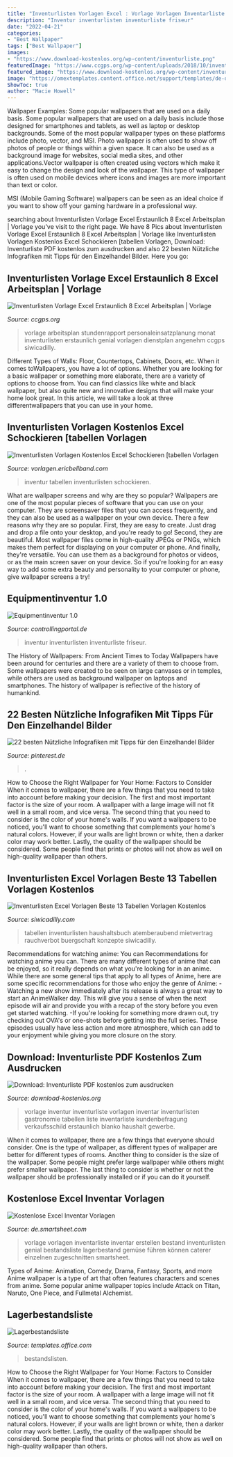 ```yaml
---
title: "Inventurlisten Vorlagen Excel : Vorlage Vorlagen Inventarliste Inventar Erstellen Bestand Inventurlisten Genial Bestandsliste Lagerbestand Gemüse Führen Können Caterer Einzelnen Zugeschnitten Smartsheet"
description: "Inventur inventurlisten inventurliste friseur"
date: "2022-04-21"
categories:
- "Best Wallpaper"
tags: ["Best Wallpaper"]
images:
- "https://www.download-kostenlos.org/wp-content/inventurliste.png"
featuredImage: "https://www.ccgps.org/wp-content/uploads/2018/10/inventurlisten-vorlage-excel-erstaunlich-8-excel-arbeitsplan-der-inventurlisten-vorlage-excel.jpg"
featured_image: "https://www.download-kostenlos.org/wp-content/inventurliste.png"
image: "https://omextemplates.content.office.net/support/templates/de-de/lt02930030.png"
ShowToc: true
author: "Macie Howell"
---
```



Wallpaper Examples: Some popular wallpapers that are used on a daily basis.
Some popular wallpapers that are used on a daily basis include those designed for smartphones and tablets, as well as laptop or desktop backgrounds. Some of the most popular wallpaper types on these platforms include photo, vector, and MSI. 
Photo wallpaper is often used to show off photos of people or things within a given space. It can also be used as a background image for websites, social media sites, and other applications.Vector wallpaper is often created using vectors which make it easy to change the design and look of the wallpaper. This type of wallpaper is often used on mobile devices where icons and images are more important than text or color. 

MSI (Mobile Gaming Software) wallpapers can be seen as an ideal choice if you want to show off your gaming hardware in a professional way.

	

		
searching about Inventurlisten Vorlage Excel Erstaunlich 8 Excel Arbeitsplan | Vorlage you've visit to the right page. We have 8 Pics about Inventurlisten Vorlage Excel Erstaunlich 8 Excel Arbeitsplan | Vorlage like Inventurlisten Vorlagen Kostenlos Excel Schockieren [tabellen Vorlagen, Download: Inventurliste PDF kostenlos zum ausdrucken and also 22 besten Nützliche Infografiken mit Tipps für den Einzelhandel Bilder. Here you go:
		
    
## Inventurlisten Vorlage Excel Erstaunlich 8 Excel Arbeitsplan | Vorlage

<img loading=lazy src="https://www.ccgps.org/wp-content/uploads/2018/10/inventurlisten-vorlage-excel-erstaunlich-8-excel-arbeitsplan-der-inventurlisten-vorlage-excel.jpg" onerror="this.onerror=null;this.src='https://tse1.mm.bing.net/th?id=OIP.l6qdP33hdJ1t3aWyn00TpwHaEB&amp;pid=15.1';" alt="Inventurlisten Vorlage Excel Erstaunlich 8 Excel Arbeitsplan | Vorlage">

_Source: ccgps.org_

>vorlage arbeitsplan stundenrapport personaleinsatzplanung monat inventurlisten erstaunlich genial vorlagen dienstplan angenehm ccgps siwicadilly. 

	

Different Types of Walls: Floor, Countertops, Cabinets, Doors, etc.
When it comes toWallpapers, you have a lot of options. Whether you are looking for a basic wallpaper or something more elaborate, there are a variety of options to choose from. You can find classics like white and black wallpaper, but also quite new and innovative designs that will make your home look great. In this article, we will take a look at three differentwallpapers that you can use in your home.

    
## Inventurlisten Vorlagen Kostenlos Excel Schockieren [tabellen Vorlagen

<img loading=lazy src="https://vorlagen.ericbellband.com/wp-content/uploads/2019/04/inventurlisten-vorlagen-kostenlos-excel-schockieren-tabellen-vorlagen-zum-ausdrucken-100-images-5-von-inventurlisten-vorlagen-kostenlos-excel.jpg" onerror="this.onerror=null;this.src='https://tse1.mm.bing.net/th?id=OIP.amBmBwR9noZp2BKL3kNFoQHaFK&amp;pid=15.1';" alt="Inventurlisten Vorlagen Kostenlos Excel Schockieren [tabellen Vorlagen">

_Source: vorlagen.ericbellband.com_

>inventur tabellen inventurlisten schockieren. 

	

What are wallpaper screens and why are they so popular?
Wallpapers are one of the most popular pieces of software that you can use on your computer. They are screensaver files that you can access frequently, and they can also be used as a wallpaper on your own device. There a few reasons why they are so popular. First, they are easy to create. Just drag and drop a file onto your desktop, and you're ready to go! Second, they are beautiful. Most wallpaper files come in high-quality JPEGs or PNGs, which makes them perfect for displaying on your computer or phone. And finally, they're versatile. You can use them as a background for photos or videos, or as the main screen saver on your device. So if you're looking for an easy way to add some extra beauty and personality to your computer or phone, give wallpaper screens a try!

    
## Equipmentinventur 1.0

<img loading=lazy src="https://www.controllingportal.de/upload/iblock/757/Equipmentinventur-1.jpg" onerror="this.onerror=null;this.src='https://tse4.mm.bing.net/th?id=OIP.Uu-1_xU9lmoedZ79IKAgIQHaFO&amp;pid=15.1';" alt="Equipmentinventur 1.0">

_Source: controllingportal.de_

>inventur inventurlisten inventurliste friseur. 

	

The History of Wallpapers: From Ancient Times to Today
Wallpapers have been around for centuries and there are a variety of them to choose from. Some wallpapers were created to be seen on large canvases or in temples, while others are used as background wallpaper on laptops and smartphones. The history of wallpaper is reflective of the history of humankind.

    
## 22 Besten Nützliche Infografiken Mit Tipps Für Den Einzelhandel Bilder

<img loading=lazy src="https://i.pinimg.com/736x/c6/63/0a/c6630ab92b788f83bfb30877ba897421.jpg" onerror="this.onerror=null;this.src='https://tse3.mm.bing.net/th?id=OIP.k8rcCCYdAhNISUTxcTMY5wHaK8&amp;pid=15.1';" alt="22 besten Nützliche Infografiken mit Tipps für den Einzelhandel Bilder">

_Source: pinterest.de_

>. 

	

How to Choose the Right Wallpaper for Your Home: Factors to Consider
When it comes to wallpaper, there are a few things that you need to take into account before making your decision. The first and most important factor is the size of your room. A wallpaper with a large image will not fit well in a small room, and vice versa. 
The second thing that you need to consider is the color of your home's walls. If you want a wallpapers to be noticed, you'll want to choose something that complements your home's natural colors. However, if your walls are light brown or white, then a darker color may work better. 
Lastly, the quality of the wallpaper should be considered. Some people find that prints or photos will not show as well on high-quality wallpaper than others.

    
## Inventurlisten Excel Vorlagen Beste 13 Tabellen Vorlagen Kostenlos

<img loading=lazy src="https://www.siwicadilly.com/wp-content/uploads/2019/03/inventurlisten-excel-vorlagen-beste-13-tabellen-vorlagen-kostenlos-ausdrucken-der-inventurlisten-excel-vorlagen-1024x718.jpg" onerror="this.onerror=null;this.src='https://tse2.mm.bing.net/th?id=OIP.f06imdF0-O8G8rLIR4TvEgHaFM&amp;pid=15.1';" alt="Inventurlisten Excel Vorlagen Beste 13 Tabellen Vorlagen Kostenlos">

_Source: siwicadilly.com_

>tabellen inventurlisten haushaltsbuch atemberaubend mietvertrag rauchverbot buergschaft konzepte siwicadilly. 

	

Recommendations for watching anime: You can
Recommendations for watching anime you can. There are many different types of anime that can be enjoyed, so it really depends on what you're looking for in an anime. While there are some general tips that apply to all types of Anime, here are some specific recommendations for those who enjoy the genre of Anime: 
-Watching a new show immediately after its release is always a great way to start an AnimeWalker day. This will give you a sense of when the next episode will air and provide you with a recap of the story before you even get started watching. 
-If you're looking for something more drawn out, try checking out OVA's or one-shots before getting into the full series. These episodes usually have less action and more atmosphere, which can add to your enjoyment while giving you more closure on the story.

    
## Download: Inventurliste PDF Kostenlos Zum Ausdrucken

<img loading=lazy src="https://www.download-kostenlos.org/wp-content/inventurliste.png" onerror="this.onerror=null;this.src='https://tse2.mm.bing.net/th?id=OIP.7pUdJ1A-0922UdwzKDfx6gHaEV&amp;pid=15.1';" alt="Download: Inventurliste PDF kostenlos zum ausdrucken">

_Source: download-kostenlos.org_

>vorlage inventur inventurliste vorlagen inventar inventurlisten gastronomie tabellen liste inventarliste kundenbefragung verkaufsschild erstaunlich blanko haushalt gewerbe. 

	

When it comes to wallpaper, there are a few things that everyone should consider. One is the type of wallpaper, as different types of wallpaper are better for different types of rooms. Another thing to consider is the size of the wallpaper. Some people might prefer large wallpaper while others might prefer smaller wallpaper. The last thing to consider is whether or not the wallpaper should be professionally installed or if you can do it yourself.

    
## Kostenlose Excel Inventar Vorlagen

<img loading=lazy src="https://de.smartsheet.com/sites/default/files/7-Food-Inventory-Template-DE.png" onerror="this.onerror=null;this.src='https://tse4.mm.bing.net/th?id=OIP.MQ1Q102jExYJecd66_7P8QHaDF&amp;pid=15.1';" alt="Kostenlose Excel Inventar Vorlagen">

_Source: de.smartsheet.com_

>vorlage vorlagen inventarliste inventar erstellen bestand inventurlisten genial bestandsliste lagerbestand gemüse führen können caterer einzelnen zugeschnitten smartsheet. 

	

Types of Anime: Animation, Comedy, Drama, Fantasy, Sports, and more
Anime wallpaper is a type of art that often features characters and scenes from anime. Some popular anime wallpaper topics include Attack on Titan, Naruto, One Piece, and Fullmetal Alchemist.

    
## Lagerbestandsliste

<img loading=lazy src="https://omextemplates.content.office.net/support/templates/de-de/lt02930030.png" onerror="this.onerror=null;this.src='https://tse4.mm.bing.net/th?id=OIP.8_2EYbgsir8kkPQPAIL8PAHaFt&amp;pid=15.1';" alt="Lagerbestandsliste">

_Source: templates.office.com_

>bestandslisten. 

	

How to Choose the Right Wallpaper for Your Home: Factors to Consider
When it comes to wallpaper, there are a few things that you need to take into account before making your decision. The first and most important factor is the size of your room. A wallpaper with a large image will not fit well in a small room, and vice versa. 
The second thing that you need to consider is the color of your home's walls. If you want a wallpapers to be noticed, you'll want to choose something that complements your home's natural colors. However, if your walls are light brown or white, then a darker color may work better. 
Lastly, the quality of the wallpaper should be considered. Some people find that prints or photos will not show as well on high-quality wallpaper than others.

